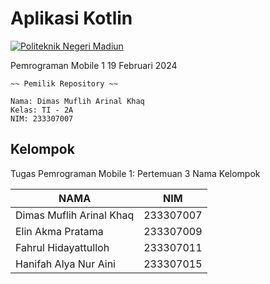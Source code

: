 # Aplikasi Kotlin

[![Politeknik Negeri Madiun](https://pnm.ac.id/assets/img/btm-logo.png)](https://pnm.ac.id/)

Pemrograman Mobile 1
 19 Februari 2024
 
 ~~~
~~ Pemilik Repository ~~

Nama: Dimas Muflih Arinal Khaq 
Kelas: TI - 2A
 NIM: 233307007
 
~~~
## Kelompok
Tugas Pemrograman Mobile 1: Pertemuan 3 Nama Kelompok

| NAMA | NIM |
| ------ | ------ |
| Dimas Muflih Arinal Khaq | 233307007|
| Elin Akma Pratama | 233307009 |
| Fahrul Hidayattulloh | 233307011 |
| Hanifah Alya Nur Aini | 233307015 |